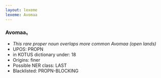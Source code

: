 ```yaml
---
layout: lexeme
lexeme: Avomaa
---
```


###  Avomaa₁

* _This rare proper noun overlaps more common *Avomaa* (open lands)_
* UPOS:  PROPN
* in KOTUS dictionary under:  18
* Origins: finer 
* Possible NER class:  LAST
* Blacklisted:  PROPN-BLOCKING

